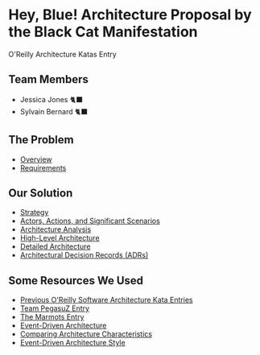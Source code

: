 # Hey, Blue! Architecture Proposal by the Black Cat Manifestation
O'Reilly Architecture Katas Entry

## Team Members

- Jessica Jones 🐈‍⬛
- Sylvain Bernard 🐈‍⬛

## The Problem

- [Overview](./problem/overview.md)
- [Requirements](./problem/requirements.md)

## Our Solution

- [Strategy](./solution/strategy.md)
- [Actors, Actions, and Significant Scenarios](./solution/actors_actions_scenarios.md)
- [Architecture Analysis](./solution/architecture_analysis.md)
- [High-Level Architecture](./solution/high_level_architecture.md)
- [Detailed Architecture](./solution/detailed_architecture/README.md)
- [Architectural Decision Records (ADRs)](./solution/adr/README.md)

## Some Resources We Used

- [Previous O'Reilly Software Architecture Kata Entries](https://github.com/tekiegirl/SoftwareArchitectureResources/blob/main/Resources/OReillyKata.md)
- [Team PegasuZ Entry](https://github.com/z-katas/arch-katas-dcc)
- [The Marmots Entry](https://github.com/TheMarmots/ArchKatas2022)
- [Event-Driven Architecture](https://www.oreilly.com/library/view/software-architecture-patterns/9781491971437/ch02.html)
- [Comparing Architecture Characteristics](https://learning.oreilly.com/library/view/microservices-vs-service-oriented/9781491975657/ch03.html)
- [Event-Driven Architecture Style](https://learning.oreilly.com/library/view/fundamentals-of-software/9781492043447/ch14.html)
